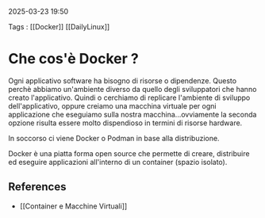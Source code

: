 2025-03-23 19:50

Tags : [[Docker]] [[DailyLinux]]

# Che cos'è Docker ?

Ogni applicativo software ha bisogno di risorse o dipendenze. Questo perchè abbiamo un'ambiente diverso da quello degli sviluppatori che hanno creato l'applicativo.  Quindi o cerchiamo di replicare l'ambiente di sviluppo dell'applicativo, oppure creiamo una macchina virtuale per ogni applicazione che eseguiamo sulla nostra macchina...ovviamente la seconda opzione risulta essere molto dispendioso in termini di risorse hardware.

In soccorso ci viene Docker o Podman in base alla distribuzione.

Docker è una piatta forma open source che permette di creare, distribuire ed eseguire applicazioni all'interno di un container (spazio isolato).
## References

- [[Container e Macchine Virtuali]]